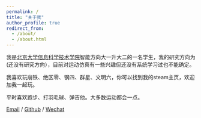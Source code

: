 ```yaml
---
permalink: /
title: "关于我"
author_profile: true
redirect_from: 
  - /about/
  - /about.html
---
```


我是[北京大学](https://www.pku.edu.cn/)[信息科学技术学院](https://eecs.pku.edu.cn/)智能方向大一升大二的一名学生，我的研究方向为(还没有研究方向），目前对运动仿真有一些兴趣但还没有系统学习过也不能确定。

我喜欢玩崩铁、绝区零、钢四、群星、文明六，你可以找到我的steam主页，欢迎加我一起玩。

平时喜欢跑步、打羽毛球、弹吉他。大多数运动都会一点。

[Email](dreaveler.stu.pku.edu.cn) / [Github](https://github.com/dreaveler) / [Wechat](../images/wechat.jpg)  
